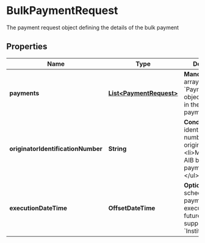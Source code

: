 

# BulkPaymentRequest

The payment request object defining the details of the bulk payment

## Properties

Name | Type | Description | Notes
------------ | ------------- | ------------- | -------------
**payments** | [**List&lt;PaymentRequest&gt;**](PaymentRequest.md) | __Mandatory__. The array of &#x60;PaymentRequest&#x60; objects to initiate in the bulk payment. | 
**originatorIdentificationNumber** | **String** | __Conditional__. The identification number of the originator.&lt;ul&gt;&lt;li&gt;Mandatory for AIB bulk payments&lt;/li&gt;&lt;/ul&gt; |  [optional]
**executionDateTime** | **OffsetDateTime** | __Optional__. Used to schedule the bulk payment to be executed at a future date if supported by the &#x60;Institution&#x60;. |  [optional]



